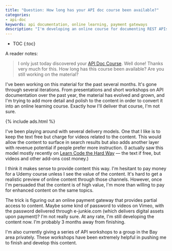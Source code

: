 ```yaml
---
title: "Question: How long has your API doc course been available?"
categories:
- api-doc
keywords: api documentation, online learning, payment gateways
description: "I'm developing an online course for documenting REST APIs. I'm not quite done, and I'm trying to figure out the best freemium delivery model."
---
```


* TOC
{:toc}

A reader notes:

> I only just today discovered your [API Doc Course](https://idratherbewriting.com/learnapidoc/). Well done! Thanks very much for this. How long has this course been available? Are you still working on the material?

I've been working on this material for the past several months. It's gone through several iterations. From presentations and short workshops on API documentation over the past year, the material has evolved and grown, and I'm trying to add more detail and polish to the content in order to convert it into an online learning course. Exactly how I'll deliver that course, I'm not sure.

{% include ads.html %}

I've been playing around with several delivery models. One that I like is to keep the text free but charge for videos related to the content. This would allow the content to surface in search results but also adds another layer with revenue potential if people prefer more instruction. (I actually saw this model mostly recently on [Learn Code the Hard Way](http://cli.learncodethehardway.org/) &mdash; the text if free, but videos and other add-ons cost money.)

I think it makes sense to provide content this way. I'm hesitant to pay money for a Udemy course unless I see the value of the content. It's hard to get a realistic preview of online content through those channels. However, once I'm persuaded that the content is of high value, I'm more than willing to pay for enhanced content on the same topics.

The trick is figuring out an online payment gateway that provides partial access to content. Maybe some kind of password to videos on Vimeo, with the password delivered through e-junkie.com (which delivers digital assets upon payment)? I'm not really sure. At any rate, I'm still developing the content now. I'm probably 3 months away from finishing.

I'm also currently giving a series of API workshops to a group in the Bay area privately. These workshops have been extremely helpful in pushing me to finish and develop this content.
